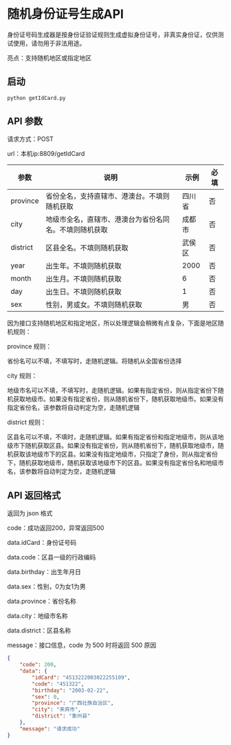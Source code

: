 # 随机身份证号生成API

身份证号码生成器是按身份证验证规则生成虚拟身份证号，非真实身份证，仅供测试使用，请勿用于非法用途。

亮点：支持随机地区或指定地区

## 启动

```python
python getIdCard.py
```

## API 参数

请求方式：POST

url：本机ip:8809/getIdCard

| 参数     | 说明                                                   | 示例   | 必填 |
| -------- | ------------------------------------------------------ | ------ | ---- |
| province | 省份全名，支持直辖市、港澳台。不填则随机获取           | 四川省 | 否   |
| city     | 地级市全名，直辖市、港澳台为省份名同名。不填则随机获取 | 成都市 | 否   |
| district | 区县全名。不填则随机获取                               | 武侯区 | 否   |
| year     | 出生年。不填则随机获取                                 | 2000   | 否   |
| month    | 出生月。不填则随机获取                                 | 6      | 否   |
| day      | 出生日。不填则随机获取                                 | 1      | 否   |
| sex      | 性别，男或女。不填则随机获取                           | 男     | 否   |

因为接口支持随机地区和指定地区，所以处理逻辑会稍微有点复杂，下面是地区随机规则：

province 规则：

省份名可以不填，不填写时，走随机逻辑。将随机从全国省份选择

city 规则：

地级市名可以不填，不填写时，走随机逻辑。如果有指定省份，则从指定省份下随机获取地级市。如果没有指定省份，则从随机省份下，随机获取地级市。如果没有指定省份名，该参数将自动判定为空，走随机逻辑

district 规则：

区县名可以不填，不填时，走随机逻辑。如果有指定省份和指定地级市，则从该地级市下随机获取区县。如果没有指定省份，则从随机省份下，随机获取地级市，随机获取该地级市下的区县。如果没有指定地级市，只指定了身份，则从指定省份下，随机获取地级市，随机获取该地级市下的区县。如果没有指定省份名和地级市名，该参数将自动判定为空，走随机逻辑

## API 返回格式

返回为 json 格式

code：成功返回200，异常返回500

data.idCard：身份证号码

data.code：区县一级的行政编码

data.birthday：出生年月日

data.sex：性别，0为女1为男

data.province：省份名称

data.city：地级市名称

data.district：区县名称

message：接口信息，code 为 500 时将返回 500 原因

```json
{
    "code": 200,
    "data": {
        "idCard": "4513222003022255109",
        "code": "451322",
        "birthday": "2003-02-22",
        "sex": 0,
        "province": "广西壮族自治区",
        "city": "来宾市",
        "district": "象州县"
    },
    "message": "请求成功"
}
```

